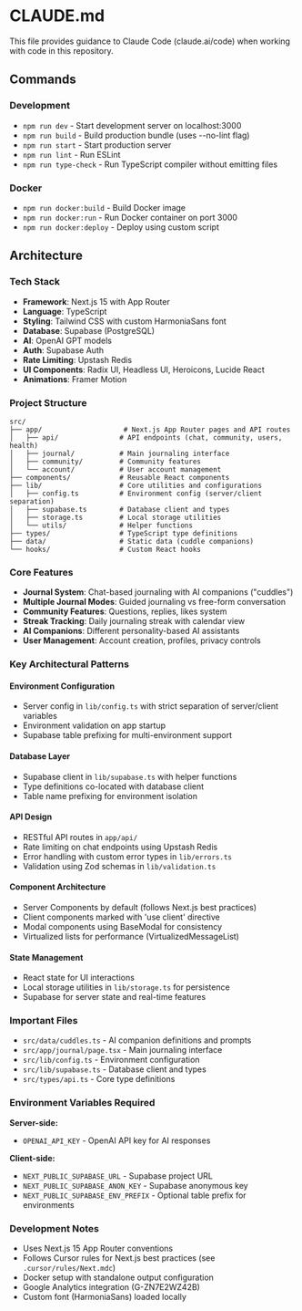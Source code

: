# CLAUDE.md

This file provides guidance to Claude Code (claude.ai/code) when working with code in this repository.

## Commands

### Development
- `npm run dev` - Start development server on localhost:3000
- `npm run build` - Build production bundle (uses --no-lint flag)
- `npm run start` - Start production server
- `npm run lint` - Run ESLint
- `npm run type-check` - Run TypeScript compiler without emitting files

### Docker
- `npm run docker:build` - Build Docker image
- `npm run docker:run` - Run Docker container on port 3000
- `npm run docker:deploy` - Deploy using custom script

## Architecture

### Tech Stack
- **Framework**: Next.js 15 with App Router
- **Language**: TypeScript
- **Styling**: Tailwind CSS with custom HarmoniaSans font
- **Database**: Supabase (PostgreSQL)
- **AI**: OpenAI GPT models
- **Auth**: Supabase Auth
- **Rate Limiting**: Upstash Redis
- **UI Components**: Radix UI, Headless UI, Heroicons, Lucide React
- **Animations**: Framer Motion

### Project Structure
```
src/
├── app/                    # Next.js App Router pages and API routes
│   ├── api/               # API endpoints (chat, community, users, health)
│   ├── journal/           # Main journaling interface
│   ├── community/         # Community features
│   └── account/           # User account management
├── components/            # Reusable React components
├── lib/                   # Core utilities and configurations
│   ├── config.ts          # Environment config (server/client separation)
│   ├── supabase.ts        # Database client and types
│   ├── storage.ts         # Local storage utilities
│   └── utils/             # Helper functions
├── types/                 # TypeScript type definitions
├── data/                  # Static data (cuddle companions)
└── hooks/                 # Custom React hooks
```

### Core Features
- **Journal System**: Chat-based journaling with AI companions ("cuddles")
- **Multiple Journal Modes**: Guided journaling vs free-form conversation
- **Community Features**: Questions, replies, likes system
- **Streak Tracking**: Daily journaling streak with calendar view
- **AI Companions**: Different personality-based AI assistants
- **User Management**: Account creation, profiles, privacy controls

### Key Architectural Patterns

#### Environment Configuration
- Server config in `lib/config.ts` with strict separation of server/client variables
- Environment validation on app startup
- Supabase table prefixing for multi-environment support

#### Database Layer
- Supabase client in `lib/supabase.ts` with helper functions
- Type definitions co-located with database client
- Table name prefixing for environment isolation

#### API Design
- RESTful API routes in `app/api/`
- Rate limiting on chat endpoints using Upstash Redis
- Error handling with custom error types in `lib/errors.ts`
- Validation using Zod schemas in `lib/validation.ts`

#### Component Architecture
- Server Components by default (follows Next.js best practices)
- Client components marked with 'use client' directive
- Modal components using BaseModal for consistency
- Virtualized lists for performance (VirtualizedMessageList)

#### State Management
- React state for UI interactions
- Local storage utilities in `lib/storage.ts` for persistence
- Supabase for server state and real-time features

### Important Files
- `src/data/cuddles.ts` - AI companion definitions and prompts
- `src/app/journal/page.tsx` - Main journaling interface
- `src/lib/config.ts` - Environment configuration
- `src/lib/supabase.ts` - Database client and types
- `src/types/api.ts` - Core type definitions

### Environment Variables Required
**Server-side:**
- `OPENAI_API_KEY` - OpenAI API key for AI responses

**Client-side:**
- `NEXT_PUBLIC_SUPABASE_URL` - Supabase project URL
- `NEXT_PUBLIC_SUPABASE_ANON_KEY` - Supabase anonymous key
- `NEXT_PUBLIC_SUPABASE_ENV_PREFIX` - Optional table prefix for environments

### Development Notes
- Uses Next.js 15 App Router conventions
- Follows Cursor rules for Next.js best practices (see `.cursor/rules/Next.mdc`)
- Docker setup with standalone output configuration
- Google Analytics integration (G-ZN7E2WZ42B)
- Custom font (HarmoniaSans) loaded locally